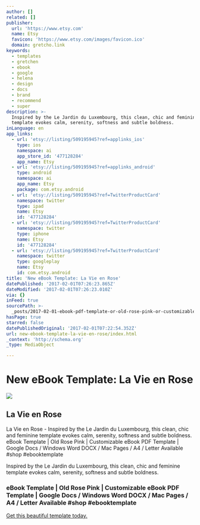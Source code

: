 ```yaml
---
author: []
related: []
publisher:
  url: 'https://www.etsy.com'
  name: Etsy
  favicon: 'https://www.etsy.com/images/favicon.ico'
  domain: gretcho.link
keywords:
  - templates
  - gretchen
  - ebook
  - google
  - helena
  - design
  - docs
  - brand
  - recommend
  - super
description: >-
  Inspired by the Le Jardin du Luxembourg, this clean, chic and feminine
  template evokes calm, serenity, softness and subtle boldness. 
inLanguage: en
app_links:
  - url: 'etsy://listing/509195945?ref=applinks_ios'
    type: ios
    namespace: ai
    app_store_id: '477128284'
    app_name: Etsy
  - url: 'etsy://listing/509195945?ref=applinks_android'
    type: android
    namespace: ai
    app_name: Etsy
    package: com.etsy.android
  - url: 'etsy://listing/509195945?ref=TwitterProductCard'
    namespace: twitter
    type: ipad
    name: Etsy
    id: '477128284'
  - url: 'etsy://listing/509195945?ref=TwitterProductCard'
    namespace: twitter
    type: iphone
    name: Etsy
    id: '477128284'
  - url: 'etsy://listing/509195945?ref=TwitterProductCard'
    namespace: twitter
    type: googleplay
    name: Etsy
    id: com.etsy.android
title: 'New eBook Template: La Vie en Rose'
datePublished: '2017-02-01T07:26:23.865Z'
dateModified: '2017-02-01T07:26:23.010Z'
via: {}
inFeed: true
sourcePath: >-
  _posts/2017-02-01-ebook-pdf-template-or-old-rose-pink-or-customizable-ebook-pdf.md
hasPage: true
starred: false
datePublishedOriginal: '2017-02-01T07:22:54.352Z'
url: new-ebook-template-la-vie-en-rose/index.html
_context: 'http://schema.org'
_type: MediaObject

---
```

# New eBook Template: La Vie en Rose

<article style=""><img src="https://imgflo.herokuapp.com/graph/2b2431f8e7ba7b0/2d40d785217fc083fb6c4a46ffdb107a/noop.jpg?input=https%3A%2F%2Fimg1.etsystatic.com%2F168%2F0%2F13902421%2Fil_570xN.1180534295_gfyp.jpg" /><h1>La Vie en Rose</h1><p>La Vie en Rose - Inspired by the Le Jardin du Luxembourg, this clean, chic and feminine template evokes calm, serenity, softness and subtle boldness. eBook Template | Old Rose Pink | Customizable eBook PDF Template | Google Docs / Windows Word DOCX / Mac Pages / A4 / Letter Available #shop #ebooktemplate</p></article>

Inspired by the Le Jardin du Luxembourg, this clean, chic and feminine template evokes calm, serenity, softness and subtle boldness. 

### eBook Template | Old Rose Pink | Customizable eBook PDF Template | Google Docs / Windows Word DOCX / Mac Pages / A4 / Letter Available \#shop \#ebooktemplate
[Get this beautiful template today.][0]

[0]: http://gretcho.link/shop-ebook-template-rose-sage-pink